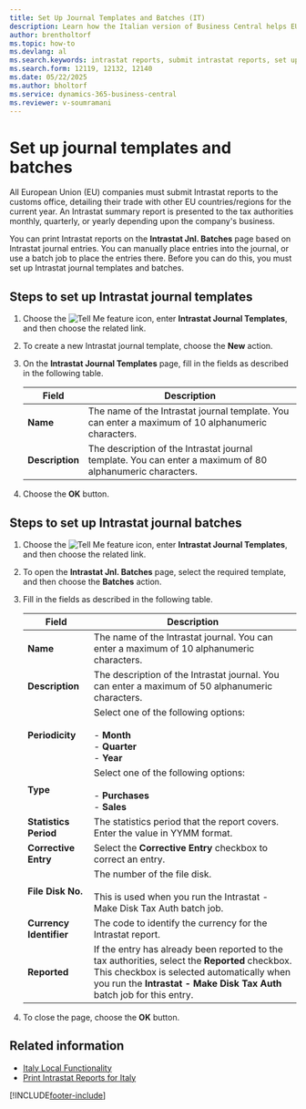 ```yaml
---
title: Set Up Journal Templates and Batches (IT)
description: Learn how the Italian version of Business Central helps EU companies meet the requirement to submit Intrastat reports to the customs office.
author: brentholtorf
ms.topic: how-to
ms.devlang: al
ms.search.keywords: intrastat reports, submit intrastat reports, set up journal templates, journal templates, set up journal batches, journal batches, Italian version
ms.search.form: 12119, 12132, 12140
ms.date: 05/22/2025
ms.author: bholtorf
ms.service: dynamics-365-business-central
ms.reviewer: v-soumramani
---
```


# Set up journal templates and batches

All European Union (EU) companies must submit Intrastat reports to the customs office, detailing their trade with other EU countries/regions for the current year. An Intrastat summary report is presented to the tax authorities monthly, quarterly, or yearly depending upon the company's business.  

You can print Intrastat reports on the **Intrastat Jnl. Batches** page based on Intrastat journal entries. You can manually place entries into the journal, or use a batch job to place the entries there. Before you can do this, you must set up Intrastat journal templates and batches.  

## Steps to set up Intrastat journal templates  

1. Choose the ![Tell Me feature](../../media/ui-search/search_small.png "Tell me what you want to do") icon, enter **Intrastat Journal Templates**, and then choose the related link.  
1. To create a new Intrastat journal template, choose the **New** action.  
1. On the **Intrastat Journal Templates** page, fill in the fields as described in the following table.  

    |Field|Description|  
    |---------------------------------|---------------------------------------|  
    |**Name**|The name of the Intrastat journal template. You can enter a maximum of 10 alphanumeric characters.|  
    |**Description**|The description of the Intrastat journal template. You can enter a maximum of 80 alphanumeric characters.|  

1. Choose the **OK** button.  

## Steps to set up Intrastat journal batches  

1. Choose the ![Tell Me feature](../../media/ui-search/search_small.png "Tell me what you want to do") icon, enter **Intrastat Journal Templates**, and then choose the related link.  
1. To open the **Intrastat Jnl. Batches** page, select the required template, and then choose the **Batches** action.  
1. Fill in the fields as described in the following table.  

    |Field|Description|  
    |---------------------------------|---------------------------------------|  
    |**Name**|The name of the Intrastat journal. You can enter a maximum of 10 alphanumeric characters.|  
    |**Description**|The description of the Intrastat journal. You can enter a maximum of 50 alphanumeric characters.|  
    |**Periodicity**|Select one of the following options:<br><br/>- **Month**<br/>- **Quarter**<br/>- **Year**|  
    |**Type**|Select one of the following options:<br><br/>- **Purchases**<br/>- **Sales**|  
    |**Statistics Period**|The statistics period that the report covers. Enter the value in YYMM format.|  
    |**Corrective Entry**|Select the **Corrective Entry** checkbox to correct an entry.|  
    |**File Disk No.**|The number of the file disk.<br><br/> This is used when you run the Intrastat - Make Disk Tax Auth batch job.|  
    |**Currency Identifier**|The code to identify the currency for the Intrastat report.|  
    |**Reported**|If the entry has already been reported to the tax authorities, select the **Reported** checkbox. This checkbox is selected automatically when you run the **Intrastat - Make Disk Tax Auth** batch job for this entry.|  

1. To close the page, choose the **OK** button.  

## Related information

- [Italy Local Functionality](italy-local-functionality.md)   
- [Print Intrastat Reports for Italy](how-to-print-intrastat-reports-for-italy.md)

[!INCLUDE[footer-include](../../includes/footer-banner.md)]
